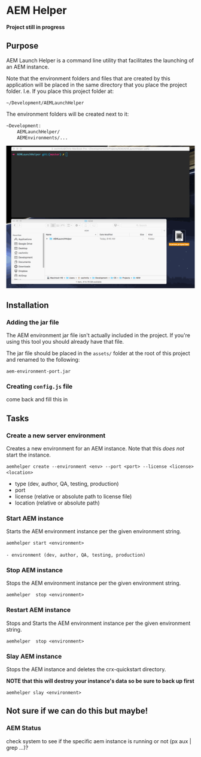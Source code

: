 # AEM Helper

**Project still in progress**

## Purpose

AEM Launch Helper is a command line utility that facilitates the launching of an AEM instance.

Note that the environment folders and files that are created by this application will be placed in the same directory that you place the project folder. I.e. If you place this project folder at:

    ~/Development/AEMLaunchHelper

The environment folders will be created next to it:

    ~Development:
        AEMLaunchHelper/
        AEMEnvironments/...

![launch helper demo](readmeAttachments/aemhelperDemo.gif)


## Installation

### Adding the jar file

The AEM environment jar file isn't actually included in the project. If you're using this tool you should already have that file.

The jar file should be placed in the `assets/` folder at the root of this project and renamed to the following:

    aem-environment-port.jar

### Creating `config.js` file

come back and fill this in

## Tasks

### Create a new server environment

Creates a new environment for an AEM instance. Note that this _does not_ start the instance.

    aemhelper create --environment <env> --port <port> --license <license> <location>

- type (dev, author, QA, testing, production)
- port
- license (relative or absolute path to license file)
- location (relative or absolute path)

### Start AEM instance

Starts the AEM environment instance per the given environment string.

    aemhelper start <environment>

    - environment (dev, author, QA, testing, production)

### Stop AEM instance

Stops the AEM environment instance per the given environment string.

    aemhelper  stop <environment>

### Restart AEM instance

Stops and Starts the AEM environment instance per the given environment string.

    aemhelper  stop <environment>


### Slay AEM instance

Stops the AEM instance and deletes the crx-quickstart directory.

**NOTE that this will destroy your instance's data so be sure to back up first**

    aemhelper slay <environment>


## Not sure if we can do this but maybe!

### AEM Status

check system to see if the specific aem instance is running or not (px aux | grep ...)?